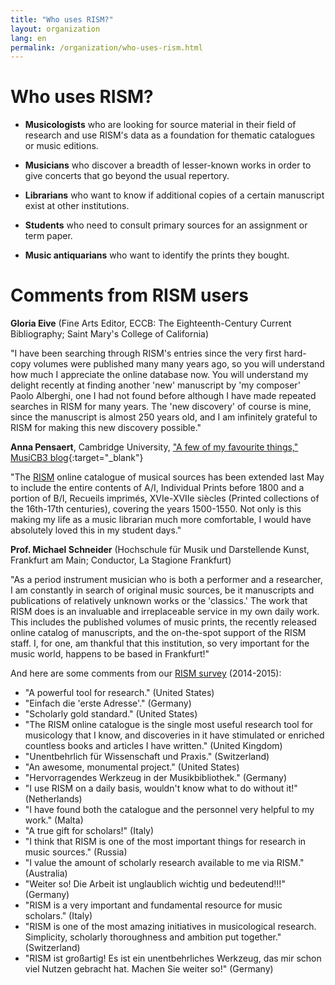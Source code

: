 ```yaml
---
title: "Who uses RISM?"
layout: organization
lang: en
permalink: /organization/who-uses-rism.html
---
```


# Who uses RISM?

* **Musicologists** who are looking for source material in their field of research and use RISM's data as a foundation for thematic catalogues or music editions.

* **Musicians** who discover a breadth of lesser-known works in order to give concerts that go beyond the usual repertory.

* **Librarians** who want to know if additional copies of a certain manuscript exist at other institutions.

* **Students** who need to consult primary sources for an assignment or term paper.

* **Music antiquarians** who want to identify the prints they bought.

# Comments from RISM users

**Gloria Eive** (Fine Arts Editor, ECCB: The Eighteenth-Century Current Bibliography; Saint Mary's College of California)

"I have been searching through RISM's entries since the very first hard-copy volumes were published many many years ago, so you will understand how much I appreciate the online database now. You will understand my delight recently at finding another 'new' manuscript by 'my composer' Paolo Alberghi, one I had not found before although I have made repeated searches in RISM for many years. The 'new discovery' of course is mine, since the manuscript is almost 250 years old, and I am infinitely grateful to RISM for making this new discovery possible."

**Anna Pensaert**, Cambridge University, ["A few of my favourite things," MusiCB3 blog](https://musicb3.wordpress.com/2015/10/30/a-few-of-my-favourite-things/){:target="_blank"}

"The [RISM](/new_at_rism/2015/05/21/printed-music-ai-and-bi-now-in-risms-online.html) online catalogue of musical sources has been extended last May to include the entire contents of A/I, Individual Prints before 1800 and a portion of B/I, Recueils imprimés, XVIe-XVIIe siècles (Printed collections of the 16th-17th centuries), covering the years 1500-1550. Not only is this making my life as a music librarian much more comfortable, I would have absolutely loved this in my student days."

**Prof. Michael Schneider** (Hochschule für Musik und Darstellende Kunst, Frankfurt am Main; Conductor, La Stagione Frankfurt)

"As a period instrument musician who is both a performer and a researcher, I am constantly in search of original music sources, be it manuscripts and publications of relatively unknown works or the 'classics.' The work that RISM does is an invaluable and irreplaceable service in my own daily work. This includes the published volumes of music prints, the recently released online catalog of manuscripts, and the on-the-spot support of the RISM staff. I, for one, am thankful that this institution, so very important for the music world, happens to be based in Frankfurt!"

And here are some comments from our [RISM survey](/community/survey-2014-2015.html) (2014-2015):
* "A powerful tool for research." (United States)
* "Einfach die 'erste Adresse'." (Germany)
* "Scholarly gold standard." (United States)
* "The RISM online catalogue is the single most useful research tool for musicology that I know, and discoveries in it have stimulated or enriched countless books and articles I have written." (United Kingdom)
* "Unentbehrlich für Wissenschaft und Praxis." (Switzerland)
* "An awesome, monumental project." (United States)
* "Hervorragendes Werkzeug in der Musikbibliothek." (Germany)
* "I use RISM on a daily basis, wouldn't know what to do without it!" (Netherlands)
* "I have found both the catalogue and the personnel very helpful to my work." (Malta)
* "A true gift for scholars!" (Italy)
* "I think that RISM is one of the most important things for research in music sources." (Russia)
* "I value the amount of scholarly research available to me via RISM." (Australia)
* "Weiter so! Die Arbeit ist unglaublich wichtig und bedeutend!!!" (Germany)
* "RISM is a very important and fundamental resource for music scholars." (Italy)
* "RISM is one of the most amazing initiatives in musicological research. Simplicity, scholarly thoroughness and ambition put together." (Switzerland)
* "RISM ist großartig! Es ist ein unentbehrliches Werkzeug, das mir schon viel Nutzen gebracht hat. Machen Sie weiter so!" (Germany)